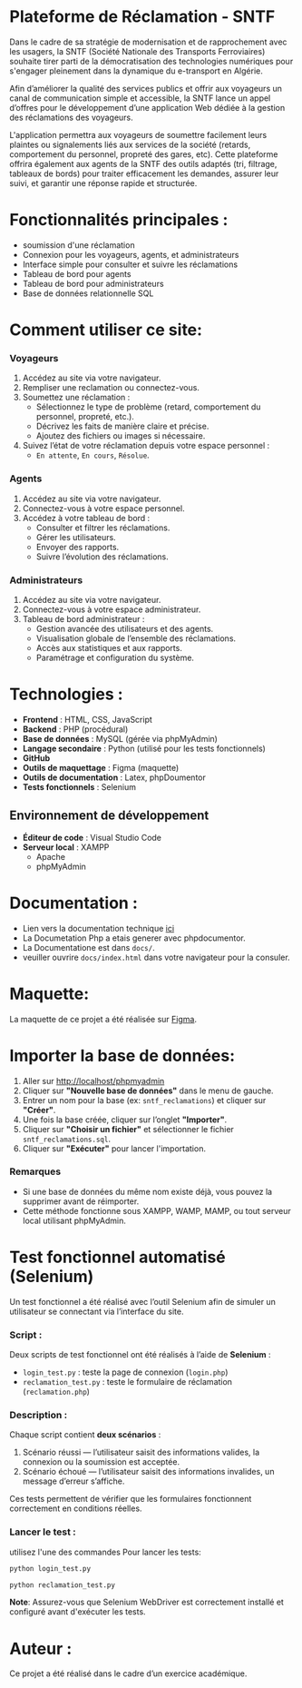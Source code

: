 # Plateforme de Réclamation - SNTF

Dans le cadre de sa stratégie de modernisation et de rapprochement avec les usagers, la SNTF (Société Nationale des Transports Ferroviaires) souhaite tirer parti de la démocratisation des technologies numériques pour s'engager pleinement dans la dynamique du e-transport en Algérie.

Afin d’améliorer la qualité des services publics et offrir aux voyageurs un canal de communication simple et accessible, la SNTF lance un appel d’offres pour le développement d’une application Web dédiée à la gestion des réclamations des voyageurs.

L'application permettra aux voyageurs de soumettre facilement leurs plaintes ou signalements liés aux services de la société (retards, comportement du personnel, propreté des gares, etc). Cette plateforme offrira également aux agents de la SNTF des outils adaptés (tri, filtrage, tableaux de bords) pour traiter efficacement les demandes, assurer leur suivi, et garantir une réponse rapide et structurée.

# Fonctionnalités principales :

- soumission d'une réclamation
- Connexion pour les voyageurs, agents, et administrateurs
- Interface simple pour consulter et suivre les réclamations
- Tableau de bord pour agents
- Tableau de bord pour administrateurs
- Base de données relationnelle SQL

# Comment utiliser ce site:

### Voyageurs

1. Accédez au site via votre navigateur.
2. Rempliser une reclamation ou connectez-vous.
3. Soumettez une réclamation :
   - Sélectionnez le type de problème (retard, comportement du personnel, propreté, etc.).
   - Décrivez les faits de manière claire et précise.
   - Ajoutez des fichiers ou images si nécessaire.
4. Suivez l’état de votre réclamation depuis votre espace personnel :
   - `En attente`, `En cours`, `Résolue`.
### Agents

1. Accédez au site via votre navigateur.
2. Connectez-vous à votre espace personnel.
3. Accédez à votre tableau de bord :
   - Consulter et filtrer les réclamations.
   - Gérer les utilisateurs.
   - Envoyer des rapports.
   - Suivre l’évolution des réclamations.

### Administrateurs

1. Accédez au site via votre navigateur.
2. Connectez-vous à votre espace administrateur.
3. Tableau de bord administrateur :
   - Gestion avancée des utilisateurs et des agents.
   - Visualisation globale de l’ensemble des réclamations.
   - Accès aux statistiques et aux rapports.
   - Paramétrage et configuration du système.

# Technologies :

- **Frontend** : HTML, CSS, JavaScript
- **Backend** : PHP (procédural)
- **Base de données** : MySQL (gérée via phpMyAdmin)
- **Langage secondaire** : Python (utilisé pour les tests fonctionnels)
- **GitHub**
- **Outils de maquettage** : Figma (maquette)
- **Outils de documentation** : Latex, phpDoumentor
- **Tests fonctionnels** : Selenium

## Environnement de développement

- **Éditeur de code** : Visual Studio Code
- **Serveur local** : XAMPP
  - Apache
  - phpMyAdmin

# Documentation :

- Lien vers la documentation technique [ici](https://github.com/Teniwohaaa/gestion-reclamations-SNTF/raw/main/docs/Documentation.pdf)
- La Documetation Php a etais generer avec phpdocumentor.
- La Documentatione est dans `docs/`.
- veuiller ouvrire `docs/index.html` dans votre navigateur pour la consuler.

# Maquette:

La maquette de ce projet a été réalisée sur [Figma](https://www.figma.com/design/1W9omYV5qntg2eFAaeD6Sq/Project_SNTF?m=auto&t=bFPPvW3IFLarsobs-1).

# Importer la base de données:

1. Aller sur [http://localhost/phpmyadmin](http://localhost/phpmyadmin)
2. Cliquer sur **"Nouvelle base de données"** dans le menu de gauche.
3. Entrer un nom pour la base (ex: `sntf_reclamations`) et cliquer sur **"Créer"**.
4. Une fois la base créée, cliquer sur l’onglet **"Importer"**.
5. Cliquer sur **"Choisir un fichier"** et sélectionner le fichier `sntf_reclamations.sql`.
6. Cliquer sur **"Exécuter"** pour lancer l'importation.

### Remarques

- Si une base de données du même nom existe déjà, vous pouvez la supprimer avant de réimporter.
- Cette méthode fonctionne sous XAMPP, WAMP, MAMP, ou tout serveur local utilisant phpMyAdmin.

# Test fonctionnel automatisé (Selenium)

Un test fonctionnel a été réalisé avec l’outil Selenium afin de simuler un utilisateur se connectant via l’interface du site.

### Script :

Deux scripts de test fonctionnel ont été réalisés à l’aide de **Selenium** :

- `login_test.py` : teste la page de connexion (`login.php`)
- `reclamation_test.py` : teste le formulaire de réclamation (`reclamation.php`)

### Description :

Chaque script contient **deux scénarios** :

1. Scénario réussi — l’utilisateur saisit des informations valides, la connexion ou la soumission est acceptée.
2. Scénario échoué — l’utilisateur saisit des informations invalides, un message d’erreur s’affiche.

Ces tests permettent de vérifier que les formulaires fonctionnent correctement en conditions réelles.

### Lancer le test :

utilisez l'une des commandes Pour lancer les tests:

```bash
python login_test.py

python reclamation_test.py
```

**Note**: Assurez-vous que Selenium WebDriver est correctement installé et configuré avant d'exécuter les tests.

# Auteur :

Ce projet a été réalisé dans le cadre d’un exercice académique.
